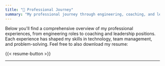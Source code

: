 ```yaml
---
title: "💼 Professional Journey"
summary: "My professional journey through engineering, coaching, and leadership roles"
---
```


Below you'll find a comprehensive overview of my professional experiences, from engineering roles to coaching and leadership positions. Each experience has shaped my skills in technology, team management, and problem-solving. Feel free to also download my resume:

{{< resume-button >}}

---
